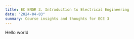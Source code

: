 ```yaml
---
title: EC ENGR 3. Introduction to Electrical Engineering
date: "2024-04-03"
summary: Course insights and thoughts for ECE 3
---
```


Hello world

